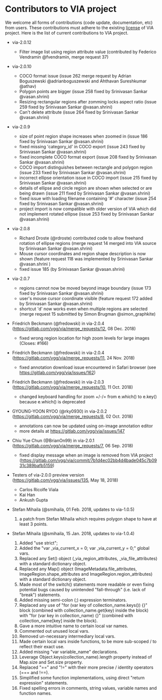 # Contributors to VIA project
We welcome all forms of contributions (code update, documentation, etc) from users. 
These contributions must adhere to the existing [license](LICENSE) of VIA project.
Here is the list of current contributions to VIA project.

* via-2.0.12
  - Filter image list using region attribute value (contributed by Federico Vendramin @fvendramin, merge request 37)

* via-2.0.10
  - COCO format issue (issue 262 merge request by Adrian Boguszewski @adrianboguszewski and Ahthavan Sureshkumar @athav)
  - Polygon points are bigger (issue 258 fixed by Srinivasan Sankar @vasan.shrini)
  - Resizing rectangular regions after zomming locks aspect ratio (issue 259 fixed by Srinivasan Sankar @vasan.shrini)
  - Can't delete attribute (issue 264 fixed by Srinivasan Sankar @vasan.shrini)

* via-2.0.9
  - size of point region shape increases when zoomed in (issue 186 fixed by Srinivasan Sankar @vasan.shrini)
  - fixed missing 'category_id' in COCO export (issue 243 fixed by Srinivasan Sankar @vasan.shrini)
  - fixed incomplete COCO format export (issue 208 fixed by Srinivasan Sankar @vasan.shrini)
  - COCO import distinguishes between rectangle and polygon region (issue 233 fixed by Srinivasan Sankar @vasan.shrini)
  - incorrect ellipse orientation issue in COCO import (issue 215 fixed by Srinivasan Sankar @vasan.shrini)
  - details of ellipse and circle region are shown when selected or are being drawn (issue 211 fixed by Srinivasan Sankar @vasan.shrini)
  - fixed issue with loading filename containing '#' character (issue 254 fixed by Srinivasan Sankar @vasan.shrini)
  - project import is now compatible with older version of VIA which did not implement rotated ellipse (issue 253 fixed by Srinivasan Sankar @vasan.shrini)

* via-2.0.8
  - Richard Droste (@rdroste) contributed code to allow freehand rotation of ellipse regions (merge request 14 merged into VIA source by Srinivasan Sankar @vasan.shrini)
  - Mouse cursor coordinates and region shape description is now shown (feature request 118 was implemented by Srinivasan Sankar @vasan.shrini )
  - fixed issue 185 (by Srinivasan Sankar @vasan.shrini)

* via-2.0.7
  - regions cannot now be moved beyond image boundary (issue 173 fixed by Srinivasan Sankar @vasan.shrini)
  - user's mouse cursor coordinate visible (feature request 172 added by Srinivasan Sankar @vasan.shrini)
  - shortcut 'd' now works even when multiple regions are selected (merge request 15 submitted by Simon Brugman @simon_graphkite)

* Friedrich Beckmann (@fredowski) in via-2.0.4 (https://gitlab.com/vgg/via/merge_requests/12, 08 Dec. 2018)
  * fixed wrong region location for high zoom levels for large images (Closes: #166) 

* Friedrich Beckmann (@fredowski) in via-2.0.4 (https://gitlab.com/vgg/via/merge_requests/11, 24 Nov. 2018)
  * fixed annotation download issue encountered in Safari browser (see https://gitlab.com/vgg/via/issues/162)

* Friedrich Beckmann (@fredowski) in via-2.0.3 (https://gitlab.com/vgg/via/merge_requests/10, 11 Oct. 2018)
  * changed keyboard handling for zoom +/-/= from e.which() to e.key() because e.which() is deprecated


* GYOUNG-YOON RYOO (@rky0930) in via-2.0.2 (https://gitlab.com/vgg/via/merge_requests/8, 02 Oct. 2018)
  * annotations can now be updated using on-image annotation editor
  * more details at https://gitlab.com/vgg/via/issues/147


* Chiu Yue Chun (@BrianOn99) in via-2.0.1 (https://gitlab.com/vgg/via/merge_requests/7, 06 Sep. 2018)
  * fixed display message when an image is removed from VIA project (https://gitlab.com/vgg/via/commit/7b1d4ec02bb4d4bade045c7b0931c389bafb5159)


* Testers of via-2.0.0 preview version (https://gitlab.com/vgg/via/issues/135, May 18, 2018)
  * Carlos Ricolfe Viala
  * Kai Han
  * Ankush Gupta


* Stefan Mihaila (@smihaila, 01 Feb. 2018, updates to via-1.0.5)
  01. a patch from Stefan Mihaila which requires polygon shape to have at least 3 points.


* Stefan Mihaila (@smihaila, 15 Jan. 2018, updates to via-1.0.4)
  01. Added "use strict";
  02. Added the "var _via_current_x = 0; var _via_current_y = 0;" global vars.
  03. Replaced any Set() object (_via_region_attributes, _via_file_attributes) with a standard dictionary object.
  04. Replaced any Map() object (ImageMetadata.file_attributes, ImageRegion.shape_attributes and ImageRegion.region_attributes) with a standard dictionary object.
  05. Made most of the switch() statements more readable or even fixing potential bugs caused by unintended "fall-through" (i.e. lack of "break") statements.
  06. Added missing semi-colon (;) expression terminators.
  07. Replaced any use of "for (var key of collection_name.keys()) {}" block (combined with collection_name.get(key) inside the block) with "for (var key in collection_name) {}" (combined with collection_name[key] inside the block).
  08. Gave a more intuitive name to certain local var names.
  09. Commented out unused local vars.
  10. Removed un-necessary intermediary local vars.
  11. Made certain local vars inside functions, to be more sub-scoped / to reflect their exact use.
  12. Added missing "var variable_name" declarations.
  13. Leverage Object.keys(collection_name).length property instead of Map.size and Set.size property.
  14. Replaced "==" and "!=" with their more precise / identity operators (=== and !==).
  15. Simplified some function implementations, using direct "return expression" statements.
  16. Fixed spelling errors in comments, string values, variable names and function names.
 
